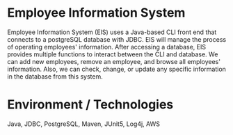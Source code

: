 # Employee Information System
 Employee Information System (EIS) uses a Java-based CLI front end that connects to a postgreSQL database with JDBC. EIS will manage the process of operating employees' information. After accessing a database, EIS provides multiple functions to interact between the CLI and database. We can add new employees, remove an employee, and browse all employees' information. Also, we can check,  change, or update any specific information in the database from this system.

# Environment / Technologies
  Java, JDBC, PostgreSQL, Maven, JUnit5, Log4j, AWS
